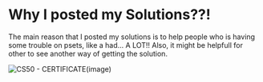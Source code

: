 # Why I posted my Solutions??!

The main reason that I posted my solutions is to help people who is having some trouble on psets, like a had... A LOT!!
Also, it might be helpfull for other to see another way of getting the solution.

![CS50 - CERTIFICATE(image)](https://user-images.githubusercontent.com/62116654/123106970-7d7eec00-d40f-11eb-8779-4e049be4ea19.png)

